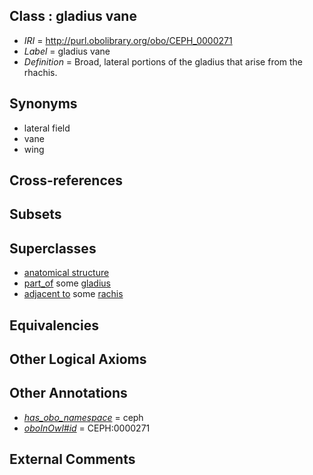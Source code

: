 
## Class : gladius vane

 * *IRI* = http://purl.obolibrary.org/obo/CEPH_0000271
 * *Label* = gladius vane
 * *Definition* = Broad, lateral portions of the gladius that arise from the rhachis.

## Synonyms

 * lateral field
 * vane
 * wing

## Cross-references


## Subsets


## Superclasses

 * [anatomical structure](../../UBERON/61/UBERON_0000061.md)
 * [part_of](../../BFO/50/BFO_0000050.md) some [gladius](../../CEPH/24/CEPH_0000124.md)
 * [adjacent to](../../ceph#adjacent/to/ceph#adjacent_to.md) some [rachis](../../CEPH/16/CEPH_0000216.md)

## Equivalencies


## Other Logical Axioms


## Other Annotations

 * *[has_obo_namespace](../../ce/oboInOwl#hasOBONamespace.md)* = ceph
 * *[oboInOwl#id](../../id/oboInOwl#id.md)* = CEPH:0000271

## External Comments

